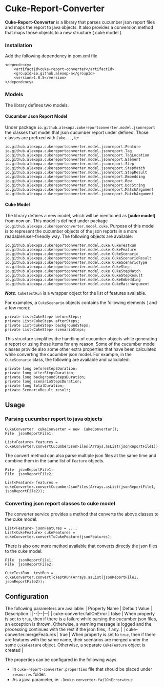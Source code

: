 # Cuke-Report-Converter

**Cuke-Report-Converter** is a library that parses cucumber json report files and maps the report to java objects. It also provides a conversion method that maps those objects to a new structure ( cuke model ).

### Installation
Add the following dependency in pom.xml file

	<dependency>
		<artifactId>cuke-report-converter</artifactId>
		<groupId>io.github.alexop-a</groupId>
		<version>1.0.5</version>
	</dependency>

### Models
The library defines two models.

#### Cucumber Json Report Model
Under package `io.github.alexopa.cukereportconverter.model.jsonreport` the classes that model that json cucumber report under defined. Those classes are prefixed with `Cuke...`, ie:
```
io.github.alexopa.cukereportconverter.model.jsonreport.Feature
io.github.alexopa.cukereportconverter.model.jsonreport.Tag
io.github.alexopa.cukereportconverter.model.jsonreport.TagLocation
io.github.alexopa.cukereportconverter.model.jsonreport.Element
io.github.alexopa.cukereportconverter.model.jsonreport.Step
io.github.alexopa.cukereportconverter.model.jsonreport.StepMatch
io.github.alexopa.cukereportconverter.model.jsonreport.StepResult
io.github.alexopa.cukereportconverter.model.jsonreport.Embedding
io.github.alexopa.cukereportconverter.model.jsonreport.Row
io.github.alexopa.cukereportconverter.model.jsonreport.DocString
io.github.alexopa.cukereportconverter.model.jsonreport.MatchArgument
io.github.alexopa.cukereportconverter.model.jsonreport.MatchArgument
```

#### Cuke Model
The library defines a new model, which will be mentioned as **[cuke model]** from now on, This model is defined under package `io.github.alexopa.cukereporconverter.model.cuke`. Purpose of this model is to represent the cucumber objects of the json reports in a more readable/user-friendly way. The following objects are available:
```
io.github.alexopa.cukereportconverter.model.cuke.CukeTestRun
io.github.alexopa.cukereportconverter.model.cuke.CukeFeature
io.github.alexopa.cukereportconverter.model.cuke.CukeScenario
io.github.alexopa.cukereportconverter.model.cuke.CukeScenarioResult
io.github.alexopa.cukereportconverter.model.cuke.CukeScenarioType
io.github.alexopa.cukereportconverter.model.cuke.CukeStep
io.github.alexopa.cukereportconverter.model.cuke.CukeStepMatch
io.github.alexopa.cukereportconverter.model.cuke.CukeStepResult
io.github.alexopa.cukereportconverter.model.cuke.CukeEmbedding
io.github.alexopa.cukereportconverter.model.cuke.CukeMatchArgument
```

***Note:*** `CukeTestRun` is a wrapper object for the list of features available.

For examples, a `CukeScenario` objects contains the following elements ( and a few more):
```
private List<CukeStep> beforeSteps;
private List<CukeStep> afterSteps;
private List<CukeStep> backgroundSteps;
private List<CukeStep> scenarioSteps;
```
This structure simplifies the handling of cucumber objects while generating a report or using those items for any reason.
Some of the cucumber model classes provide also some other extra properties that have been calculated while converting the cucumber json model.
For example, in the `CukeScenario` class, the following are available and calculated:
```
private long beforeStepsDuration;
private long afterStepsDuration;
private long backgroundStepsDuration;
private long scenarioStepsDuration;
private long totalDuration;
private ScenarioResult result;
```


## Usage
### Parsing cucumber report to java objects
```
CukeConverter  cukeConverter = new  CukeConverter();
File  jsonReportFile1;

List<Feature> features = cukeConverter.convertCucumberJsonFiles(Arrays.asList(jsonReportFile1));
```
The convert method can also parse multiple json files at the same time and combine them in the same list of `Feature` objects.
```
File  jsonReportFile1;
File  jsonReportFile2;

List<Feature> features = cukeConverter.convertCucumberJsonFiles(Arrays.asList(jsonReportFile1, jsonReportFile2));
```


### Converting json report classes to cuke model
The converter service provides a method that converts the above classes to the cuke model:
```
List<Feature> jsonFeatures = ...;
List<CukeFeature> cukeFeatures = cukeConverter.convertToCukeFeature(jsonFeatures);
```

There is also one more method available that converts directly the json files to the cuke model:
```
File  jsonReportFile1;
File  jsonReportFile2;

CukeTestRun  testRun = cukeConverter.convertToTestRun(Arrays.asList(jsonReportFile1, jsonReportFile2));
```

## Configuration
The following parameters are available:
| Property Name | Default Value  | Description |
|--|--|--|
| cuke-converter.failOnError  | false | When property is set to `true`, then if there is a failure while parsing the cucumber json files, an exception is thrown. Otherwise, a warning message is logged and the processing continues with the rest if the json files, if any.  |
| cuke-converter.mergeFeatures | true | When property is set to `true`, then if there are features with the same name, their scenarios are merged under the same `CukeFeature` object. Otherwise, a separate `CukeFeature` object is created |


The properties can be configured in the following ways:
- In `cuke-report-converter.properties` file that should be placed under `resources` folder.
- As a java parameter, ie: `-Dcuke-converter.failOnError=true`
